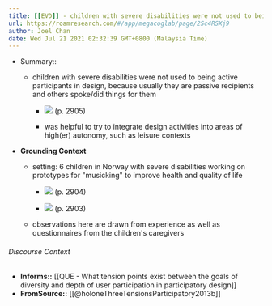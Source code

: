 ```yaml
---
title: [[EVD]] - children with severe disabilities were not used to being active participants in design, because usually they are passive recipients and others spoke/did things for them - [[@holoneThreeTensionsParticipatory2013b]]
url: https://roamresearch.com/#/app/megacoglab/page/2Sc4RSXj9
author: Joel Chan
date: Wed Jul 21 2021 02:32:39 GMT+0800 (Malaysia Time)
---
```


- Summary::

    - children with severe disabilities were not used to being active participants in design, because usually they are passive recipients and others spoke/did things for them

        - ![](https://firebasestorage.googleapis.com/v0/b/firescript-577a2.appspot.com/o/imgs%2Fapp%2Fmegacoglab%2F5GZfmi_BH7.png?alt=media&token=4ce3c798-a929-4314-b9ad-af7e0b51ba6b) (p. 2905)

        - was helpful to try to integrate design activities into areas of high(er) autonomy, such as leisure contexts
- **Grounding Context**

    - setting: 6 children in Norway with severe disabilities working on prototypes for "musicking" to improve health and quality of life

        - ![](https://firebasestorage.googleapis.com/v0/b/firescript-577a2.appspot.com/o/imgs%2Fapp%2Fmegacoglab%2FQg-wRkowiO.png?alt=media&token=b34f7c2f-bbbd-467a-a9d6-d5faec3b0c46) (p. 2904)

        - ![](https://firebasestorage.googleapis.com/v0/b/firescript-577a2.appspot.com/o/imgs%2Fapp%2Fmegacoglab%2FLz2iVRTB-Q.png?alt=media&token=06c08154-f600-401d-9d11-355abbe4c9da) (p. 2903)

    - observations here are drawn from experience as well as questionnaires from the children's caregivers

###### Discourse Context

- **Informs::** [[QUE - What tension points exist between the goals of diversity and depth of user participation in participatory design]]
- **FromSource::** [[@holoneThreeTensionsParticipatory2013b]]
